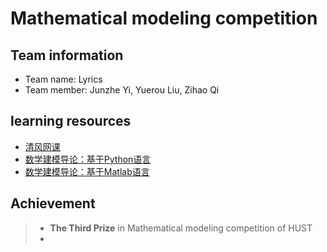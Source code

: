 # Mathematical modeling competition 
## Team information
+ Team name: Lyrics
+ Team member: Junzhe Yi, Yuerou Liu, Zihao Qi
## learning resources
+ [清风网课](https://www.youtube.com/watch?v=UqNScZGaAYE&list=PLvce_oy4ggsHzrmgBz8vwQqRmezDOzo1N&index=2)  
+ [数学建模导论：基于Python语言](https://www.bilibili.com/video/BV12W4y1C7Tr/?vd_source=952e0e5d73ea58ba77375554aca10128)  
+ [数学建模导论：基于Matlab语言](https://www.bilibili.com/video/BV1G3411u79Q/?vd_source=952e0e5d73ea58ba77375554aca10128)
## Achievement
> + **The Third Prize** in Mathematical modeling competition of HUST
> + 
